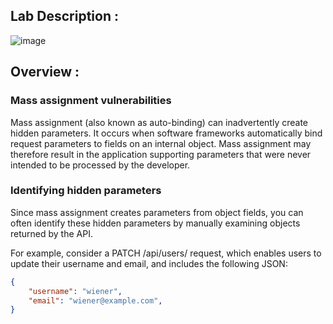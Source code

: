 
## Lab Description :

![image](https://github.com/sh3bu/Portswigger_labs/assets/67383098/3ecb8c6e-4cda-4347-8943-023251558d74)

## Overview :

### Mass assignment vulnerabilities

Mass assignment (also known as auto-binding) can inadvertently create hidden parameters. It occurs when software frameworks automatically bind request parameters to fields on an internal object. Mass assignment may therefore result in the application supporting parameters that were never intended to be processed by the developer.

### Identifying hidden parameters
Since mass assignment creates parameters from object fields, you can often identify these hidden parameters by manually examining objects returned by the API.

For example, consider a PATCH /api/users/ request, which enables users to update their username and email, and includes the following JSON:

```json
{
    "username": "wiener",
    "email": "wiener@example.com",
}
```
